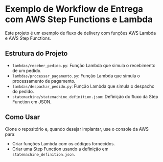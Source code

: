 # Exemplo de Workflow de Entrega com AWS Step Functions e Lambda

Este projeto é um exemplo de fluxo de delivery com funções AWS Lambda e AWS Step Functions.

## Estrutura do Projeto

- `lambdas/receber_pedido.py`: Função Lambda que simula o recebimento de um pedido.
- `lambdas/processar_pagamento.py`: Função Lambda que simula o processamento de pagamento.
- `lambdas/despachar_pedido.py`: Função Lambda que simula o despacho do pedido.
- `statemachine/statemachine_definition.json`: Definição do fluxo da Step Function em JSON.

## Como Usar

Clone o repositório e, quando desejar implantar, use o console da AWS para:
- Criar funções Lambda com os códigos fornecidos.
- Criar uma Step Function usando a definição em `statemachine_definition.json`.
